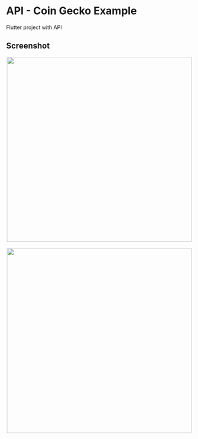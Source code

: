 # API - Coin Gecko Example

Flutter project with API

## Screenshot

<p align="center">
    <img src="https://lh6.googleusercontent.com/d/1nStzeUzxfukr8lzt1hkY40QIGEKL67Zj" height=500/>
    &nbsp;&nbsp;&nbsp;
    <img src="https://lh6.googleusercontent.com/d/1jMBhkpBI-OvmYXFSlzqd6r_l0fUR-v0Y" height=500/>
</p>
